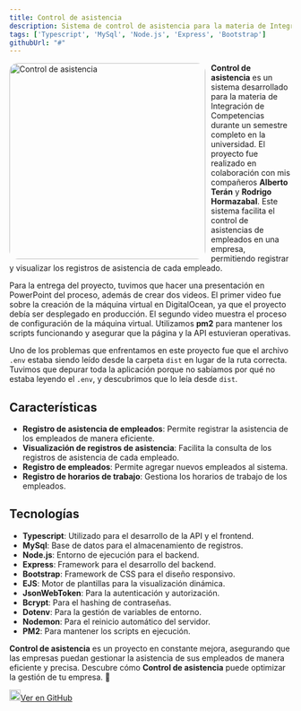 ```yaml
---
title: Control de asistencia
description: Sistema de control de asistencia para la materia de Integración de Competencias
tags: ['Typescript', 'MySql', 'Node.js', 'Express', 'Bootstrap']
githubUrl: "#"
---
```


<p>
<img src="/img/projects/control-asistencia.webp" alt="Control de asistencia" width="350" style="border-radius: 15px; float:left; margin-right: 10px;">
</p>

**Control de asistencia** es un sistema desarrollado para la materia de Integración de Competencias durante un semestre completo en la universidad. El proyecto fue realizado en colaboración con mis compañeros **Alberto Terán** y **Rodrigo Hormazabal**. Este sistema facilita el control de asistencias de empleados en una empresa, permitiendo registrar y visualizar los registros de asistencia de cada empleado.

Para la entrega del proyecto, tuvimos que hacer una presentación en PowerPoint del proceso, además de crear dos videos. El primer video fue sobre la creación de la máquina virtual en DigitalOcean, ya que el proyecto debía ser desplegado en producción. El segundo video muestra el proceso de configuración de la máquina virtual. Utilizamos **pm2** para mantener los scripts funcionando y asegurar que la página y la API estuvieran operativas.

Uno de los problemas que enfrentamos en este proyecto fue que el archivo `.env` estaba siendo leído desde la carpeta `dist` en lugar de la ruta correcta. Tuvimos que depurar toda la aplicación porque no sabíamos por qué no estaba leyendo el `.env`, y descubrimos que lo leía desde `dist`.

## Características
- **Registro de asistencia de empleados**: Permite registrar la asistencia de los empleados de manera eficiente.
- **Visualización de registros de asistencia**: Facilita la consulta de los registros de asistencia de cada empleado.
- **Registro de empleados**: Permite agregar nuevos empleados al sistema.
- **Registro de horarios de trabajo**: Gestiona los horarios de trabajo de los empleados.

## Tecnologías
- **Typescript**: Utilizado para el desarrollo de la API y el frontend.
- **MySql**: Base de datos para el almacenamiento de registros.
- **Node.js**: Entorno de ejecución para el backend.
- **Express**: Framework para el desarrollo del backend.
- **Bootstrap**: Framework de CSS para el diseño responsivo.
- **EJS**: Motor de plantillas para la visualización dinámica.
- **JsonWebToken**: Para la autenticación y autorización.
- **Bcrypt**: Para el hashing de contraseñas.
- **Dotenv**: Para la gestión de variables de entorno.
- **Nodemon**: Para el reinicio automático del servidor.
- **PM2**: Para mantener los scripts en ejecución.

**Control de asistencia** es un proyecto en constante mejora, asegurando que las empresas puedan gestionar la asistencia de sus empleados de manera eficiente y precisa. Descubre cómo **Control de asistencia** puede optimizar la gestión de tu empresa. 🌟

<a href="https://github.com/zGonzq/EnmaV2" target="_blank" class="rounded inline-flex items-center px-5 py-2.5 me-2 mb-2 bg-primary-light dark:bg-primary-dark text-white hover:opacity-90 hover:bg-primary dark:hover:bg-primary no-underline transition-transform transform hover:scale-105" rel="noopener noreferrer">
    <img src="/icons/redes/github.svg" alt="GitHub" width="20" class="mr-2 m-0">Ver en GitHub
</a>
